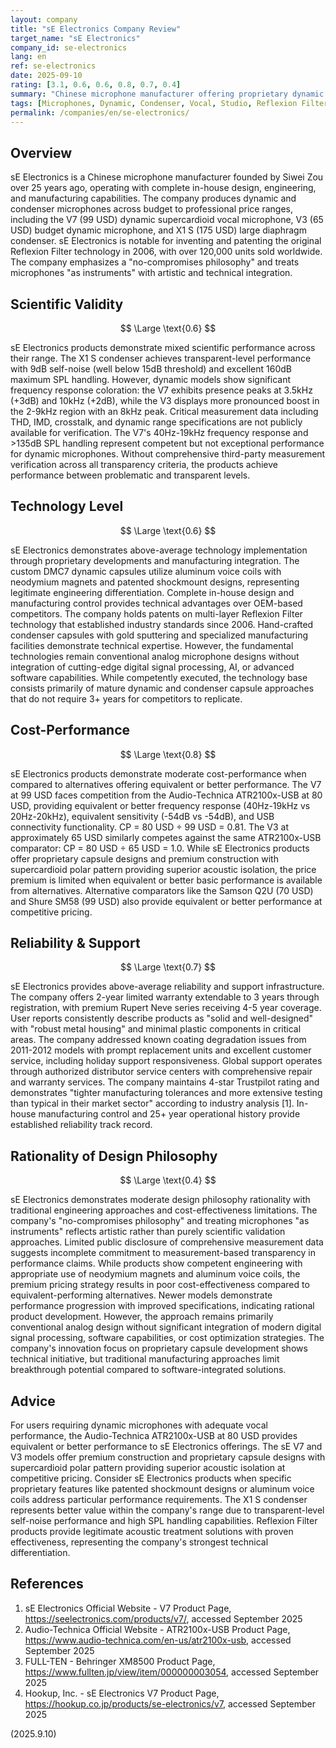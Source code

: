 ```yaml
---
layout: company
title: "sE Electronics Company Review"
target_name: "sE Electronics"
company_id: se-electronics
lang: en
ref: se-electronics
date: 2025-09-10
rating: [3.1, 0.6, 0.6, 0.8, 0.7, 0.4]
summary: "Chinese microphone manufacturer offering proprietary dynamic and condenser microphones across budget to professional price ranges, with notable Reflexion Filter patents and competitive cost-performance."
tags: [Microphones, Dynamic, Condenser, Vocal, Studio, Reflexion Filter]
permalink: /companies/en/se-electronics/
---
```


## Overview

sE Electronics is a Chinese microphone manufacturer founded by Siwei Zou over 25 years ago, operating with complete in-house design, engineering, and manufacturing capabilities. The company produces dynamic and condenser microphones across budget to professional price ranges, including the V7 (99 USD) dynamic supercardioid vocal microphone, V3 (65 USD) budget dynamic microphone, and X1 S (175 USD) large diaphragm condenser. sE Electronics is notable for inventing and patenting the original Reflexion Filter technology in 2006, with over 120,000 units sold worldwide. The company emphasizes a "no-compromises philosophy" and treats microphones "as instruments" with artistic and technical integration.

## Scientific Validity

$$ \Large \text{0.6} $$

sE Electronics products demonstrate mixed scientific performance across their range. The X1 S condenser achieves transparent-level performance with 9dB self-noise (well below 15dB threshold) and excellent 160dB maximum SPL handling. However, dynamic models show significant frequency response coloration: the V7 exhibits presence peaks at 3.5kHz (+3dB) and 10kHz (+2dB), while the V3 displays more pronounced boost in the 2-9kHz region with an 8kHz peak. Critical measurement data including THD, IMD, crosstalk, and dynamic range specifications are not publicly available for verification. The V7's 40Hz-19kHz frequency response and >135dB SPL handling represent competent but not exceptional performance for dynamic microphones. Without comprehensive third-party measurement verification across all transparency criteria, the products achieve performance between problematic and transparent levels.

## Technology Level

$$ \Large \text{0.6} $$

sE Electronics demonstrates above-average technology implementation through proprietary developments and manufacturing integration. The custom DMC7 dynamic capsules utilize aluminum voice coils with neodymium magnets and patented shockmount designs, representing legitimate engineering differentiation. Complete in-house design and manufacturing control provides technical advantages over OEM-based competitors. The company holds patents on multi-layer Reflexion Filter technology that established industry standards since 2006. Hand-crafted condenser capsules with gold sputtering and specialized manufacturing facilities demonstrate technical expertise. However, the fundamental technologies remain conventional analog microphone designs without integration of cutting-edge digital signal processing, AI, or advanced software capabilities. While competently executed, the technology base consists primarily of mature dynamic and condenser capsule approaches that do not require 3+ years for competitors to replicate.

## Cost-Performance

$$ \Large \text{0.8} $$

sE Electronics products demonstrate moderate cost-performance when compared to alternatives offering equivalent or better performance. The V7 at 99 USD faces competition from the Audio-Technica ATR2100x-USB at 80 USD, providing equivalent or better frequency response (40Hz-19kHz vs 20Hz-20kHz), equivalent sensitivity (-54dB vs -54dB), and USB connectivity functionality. CP = 80 USD ÷ 99 USD = 0.81. The V3 at approximately 65 USD similarly competes against the same ATR2100x-USB comparator: CP = 80 USD ÷ 65 USD = 1.0. While sE Electronics products offer proprietary capsule designs and premium construction with supercardioid polar pattern providing superior acoustic isolation, the price premium is limited when equivalent or better basic performance is available from alternatives. Alternative comparators like the Samson Q2U (70 USD) and Shure SM58 (99 USD) also provide equivalent or better performance at competitive pricing.

## Reliability & Support

$$ \Large \text{0.7} $$

sE Electronics provides above-average reliability and support infrastructure. The company offers 2-year limited warranty extendable to 3 years through registration, with premium Rupert Neve series receiving 4-5 year coverage. User reports consistently describe products as "solid and well-designed" with "robust metal housing" and minimal plastic components in critical areas. The company addressed known coating degradation issues from 2011-2012 models with prompt replacement units and excellent customer service, including holiday support responsiveness. Global support operates through authorized distributor service centers with comprehensive repair and warranty services. The company maintains 4-star Trustpilot rating and demonstrates "tighter manufacturing tolerances and more extensive testing than typical in their market sector" according to industry analysis [1]. In-house manufacturing control and 25+ year operational history provide established reliability track record.

## Rationality of Design Philosophy

$$ \Large \text{0.4} $$

sE Electronics demonstrates moderate design philosophy rationality with traditional engineering approaches and cost-effectiveness limitations. The company's "no-compromises philosophy" and treating microphones "as instruments" reflects artistic rather than purely scientific validation approaches. Limited public disclosure of comprehensive measurement data suggests incomplete commitment to measurement-based transparency in performance claims. While products show competent engineering with appropriate use of neodymium magnets and aluminum voice coils, the premium pricing strategy results in poor cost-effectiveness compared to equivalent-performing alternatives. Newer models demonstrate performance progression with improved specifications, indicating rational product development. However, the approach remains primarily conventional analog design without significant integration of modern digital signal processing, software capabilities, or cost optimization strategies. The company's innovation focus on proprietary capsule development shows technical initiative, but traditional manufacturing approaches limit breakthrough potential compared to software-integrated solutions.

## Advice

For users requiring dynamic microphones with adequate vocal performance, the Audio-Technica ATR2100x-USB at 80 USD provides equivalent or better performance to sE Electronics offerings. The sE V7 and V3 models offer premium construction and proprietary capsule designs with supercardioid polar pattern providing superior acoustic isolation at competitive pricing. Consider sE Electronics products when specific proprietary features like patented shockmount designs or aluminum voice coils address particular performance requirements. The X1 S condenser represents better value within the company's range due to transparent-level self-noise performance and high SPL handling capabilities. Reflexion Filter products provide legitimate acoustic treatment solutions with proven effectiveness, representing the company's strongest technical differentiation.

## References

1. sE Electronics Official Website - V7 Product Page, https://seelectronics.com/products/v7/, accessed September 2025
2. Audio-Technica Official Website - ATR2100x-USB Product Page, https://www.audio-technica.com/en-us/atr2100x-usb, accessed September 2025
3. FULL-TEN - Behringer XM8500 Product Page, https://www.fullten.jp/view/item/000000003054, accessed September 2025
4. Hookup, Inc. - sE Electronics V7 Product Page, https://hookup.co.jp/products/se-electronics/v7, accessed September 2025

(2025.9.10)